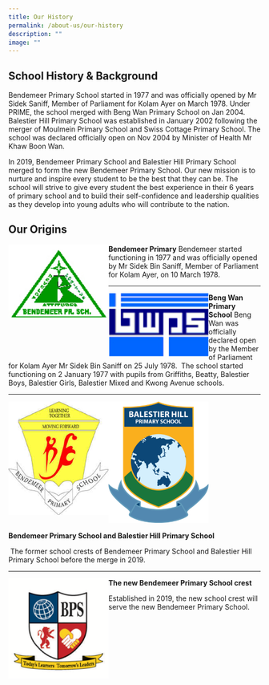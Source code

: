 ```yaml
---
title: Our History
permalink: /about-us/our-history
description: ""
image: ""
---
```

School History & Background
---------------------------

Bendemeer Primary School started in 1977 and was officially opened by Mr Sidek Saniff, Member of Parliament for Kolam Ayer on March 1978. Under PRIME, the school merged with Beng Wan Primary School on Jan 2004. Balestier Hill Primary School was established in January 2002 following the merger of Moulmein Primary School and Swiss Cottage Primary School. The school was declared officially open on Nov 2004 by Minister of Health Mr Khaw Boon Wan. 

  

In 2019, Bendemeer Primary School and Balestier Hill Primary School merged to form the new Bendemeer Primary School. Our new mission is to nurture and inspire every student to be the best that they can be. The school will strive to give every student the best experience in their 6 years of primary school and to build their self-confidence and leadership qualities as they develop into young adults who will contribute to the nation.  

  

Our Origins
-----------


<img 
		 src="/images/Bendemeer%20Logos/bendemeer-pri-1.png"
		 align="left"
		 style="width:200px"/> 
		 
**Bendemeer Primary**
Bendemeer started functioning in 1977 and was officially opened by Mr Sidek Bin Saniff, Member of Parliament for Kolam Ayer, on 10 March 1978.      
  

***

  
<img 
		 src="/images/Bendemeer%20Logos/Beng-Wan-Primary-2.png"
		 align="left"
		 style="width:200px"/>
		 
**Beng Wan Primary School**
Beng Wan was officially declared open by the Member of Parliament for Kolam Ayer Mr Sidek Bin Saniff on 25 July 1978.  The school started functioning on 2 January 1977 with pupils from Griffiths, Beatty, Balestier Boys, Balestier Girls, Balestier Mixed and Kwong Avenue schools.

  

* * *

<img src="/images/Bendemeer%20Logos/Bendemeer-Primary-3.png"
		 align="left"
		 style="width:200px"/>
		 
<img src="/images/Bendemeer%20Logos/Balestier-Hill-Primary-3.png"
		 style="width:200px"/>
		 
**Bendemeer Primary School and Balestier Hill Primary School**


 The former school crests of Bendemeer Primary School and Balestier Hill Primary School before the merge in 2019.


 
 * * *

<img src="/images/Bendemeer%20Logos/Bendemeer-Primary-Final.png"
		 align="left"
		 style="width:200px"/>
  
**The new Bendemeer Primary School crest**

Established in 2019, the new school crest will serve the new Bendemeer Primary School.
